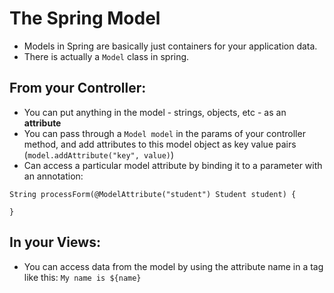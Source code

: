 # The Spring Model

* Models in Spring are basically just containers for your application data.
* There is actually a `Model` class in spring.

## From your Controller:
* You can put anything in the model - strings, objects, etc - as an **attribute**
* You can pass through a `Model model` in the params of your controller method, and add attributes to this model object as key value pairs (`model.addAttribute("key", value)`)
* Can access a particular model attribute by binding it to a parameter with an annotation:
```
String processForm(@ModelAttribute("student") Student student) {

}
```


## In your Views:
* You can access data from the model by using the attribute name in a tag like this: `My name is ${name}`
